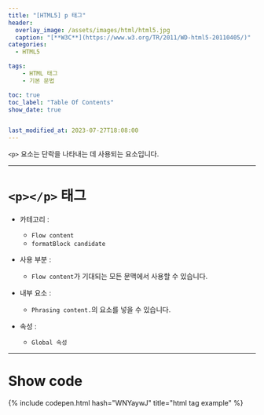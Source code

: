 ```yaml
---
title: "[HTML5] p 태그"
header:
  overlay_image: /assets/images/html/html5.jpg
  caption: "[**W3C**](https://www.w3.org/TR/2011/WD-html5-20110405/)"
categories:
  - HTML5

tags:
    - HTML 태그
    - 기본 문법

toc: true
toc_label: "Table Of Contents"
show_date: true


last_modified_at: 2023-07-27T18:08:00
---
```


`<p>` 요소는 단락을 나타내는 데 사용되는 요소입니다.

---

# `<p></p>` 태그

- 카테고리 : 
  - `Flow content`
  - `formatBlock candidate`

- 사용 부분 : 
  - `Flow content`가 기대되는 모든 문맥에서 사용할 수 있습니다.
  
- 내부 요소 : 
  - `Phrasing content.`의 요소를 넣을 수 있습니다.
  
- 속성 : 
  - `Global 속성`

---

# Show code
{% include codepen.html hash="WNYaywJ" title="html tag example" %}